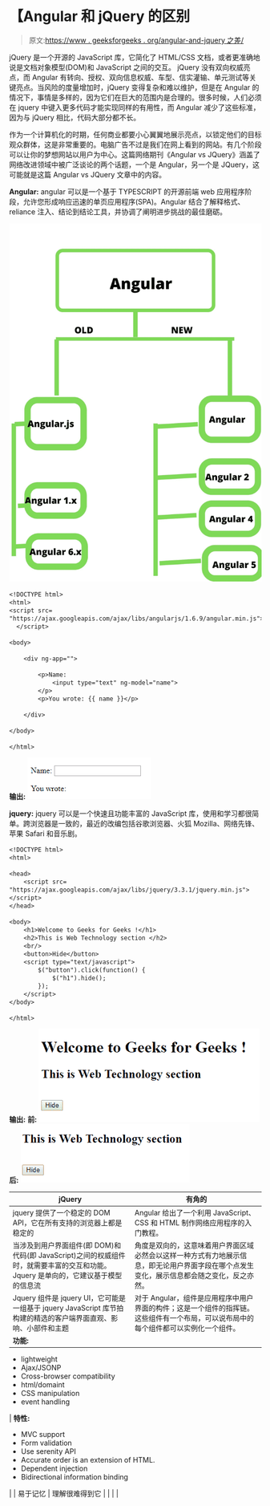 # 【Angular 和 jQuery 的区别

> 原文:[https://www . geeksforgeeks . org/angular-and-jquery 之差/](https://www.geeksforgeeks.org/difference-between-angular-and-jquery/)

jQuery 是一个开源的 JavaScript 库，它简化了 HTML/CSS 文档，或者更准确地说是文档对象模型(DOM)和 JavaScript 之间的交互。
jQuery 没有双向权威亮点，而 Angular 有转向、授权、双向信息权威、车型、信实灌输、单元测试等关键亮点。当风险的度量增加时，jQuery 变得复杂和难以维护，但是在 Angular 的情况下，事情是多样的，因为它们在巨大的范围内是合理的。很多时候，人们必须在 jquery 中键入更多代码才能实现同样的有用性，而 Angular 减少了这些标准，因为与 jQuery 相比，代码大部分都不长。

作为一个计算机化的时期，任何商业都要小心翼翼地展示亮点，以锁定他们的目标观众群体，这是非常重要的。电脑广告不过是我们在网上看到的网站。有几个阶段可以让你的梦想网站以用户为中心。这篇网络期刊《Angular vs JQuery》涵盖了网络改进领域中被广泛谈论的两个话题，一个是 Angular，另一个是 JQuery，这可能就是这篇 Angular vs JQuery 文章中的内容。

**Angular:**
angular 可以是一个基于 TYPESCRIPT 的开源前端 web 应用程序阶段，允许您形成响应迅速的单页应用程序(SPA)。Angular 结合了解释格式、reliance 注入、结论到结论工具，并协调了阐明进步挑战的最佳磨砺。

![ class=](img/eb0bc2a8048f284a8272e54f9382600a.png)

```
<!DOCTYPE html>
<html>
<script src=
"https://ajax.googleapis.com/ajax/libs/angularjs/1.6.9/angular.min.js">
  </script>

<body>

    <div ng-app="">

        <p>Name:
            <input type="text" ng-model="name">
        </p>
        <p>You wrote: {{ name }}</p>

    </div>

</body>

</html>
```

**输出:**
![](img/cf4d947cbfab5a8503d93e50f06ff19a.png)

**jquery:**
jquery 可以是一个快速且功能丰富的 JavaScript 库，使用和学习都很简单。跨浏览器是一致的，最近的改编包括谷歌浏览器、火狐 Mozilla、网络先锋、苹果 Safari 和音乐剧。

```
<!DOCTYPE html> 
<html> 

<head> 
    <script src=
"https://ajax.googleapis.com/ajax/libs/jquery/3.3.1/jquery.min.js"> 
</script> 
</head> 

<body> 
    <h1>Welcome to Geeks for Geeks !</h1> 
    <h2>This is Web Technology section </h2> 
    <br/> 
    <button>Hide</button> 
    <script type="text/javascript"> 
        $("button").click(function() { 
            $("h1").hide(); 
        }); 
    </script> 
</body> 

</html> 
```

**输出:**
**前:**
![](img/ba4c25662382c58c692898323bb67bf3.png)
**后:**
![](img/b5fbc28f5912103831452fb9cf76a056.png)

| jQuery | 有角的 |
| --- | --- |
| jquery 提供了一个稳定的 DOM API，它在所有支持的浏览器上都是稳定的 | Angular 给出了一个利用 JavaScript、CSS 和 HTML 制作网络应用程序的入门教程。 |
| 当涉及到用户界面组件(即 DOM)和代码(即 JavaScript)之间的权威组件时，就需要丰富的交互和功能。Jquery 是单向的，它建议基于模型的信息流 | 角度是双向的，这意味着用户界面区域必然会以这样一种方式有力地展示信息，即无论用户界面字段在哪个点发生变化，展示信息都会随之变化，反之亦然。 |
| Jquery 组件是 jquery UI，它可能是一组基于 jquery JavaScript 库节拍构建的精选的客户端界面直观、影响、小部件和主题 | 对于 Angular，组件是应用程序中用户界面的构件；这是一个组件的指挥链。这些组件有一个布局，可以说布局中的每个组件都可以实例化一个组件。 |
| **功能:**

*   lightweight
*   Ajax/JSONP
*   Cross-browser compatibility
*   html/domaint
*   CSS manipulation
*   event handling

 | **特性:**

*   MVC support
*   Form validation
*   Use serenity API
*   Accurate order is an extension of HTML.
*   Dependent injection
*   Bidirectional information binding

 |
| 易于记忆 | 理解很难得到它 |
|  |  |